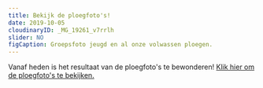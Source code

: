 ```yaml
---
title: Bekijk de ploegfoto's!
date: 2019-10-05
cloudinaryID: _MG_19261_v7rrlh
slider: NO
figCaption: Groepsfoto jeugd en al onze volwassen ploegen.
---
```


<p>Vanaf heden is het resultaat van de ploegfoto's te bewonderen! <a href="https://kkontichfc.be/jeugd/ploegen/" title="Bekijk ploegfoto's">Klik hier om de ploegfoto's te bekijken.</a></p>
